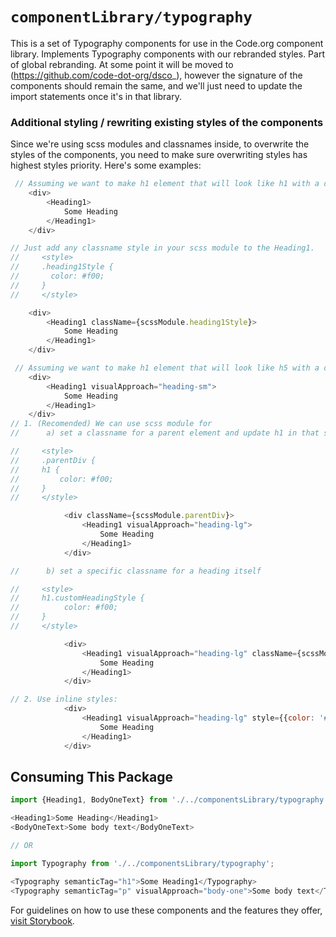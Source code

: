 # `componentLibrary/typography`

This is a set of Typography components for use in the Code.org component library.
Implements Typography components with our rebranded styles. Part of global rebranding.
At some point it will be moved to (https://github.com/code-dot-org/dsco_), however the signature of the components should
remain the same, and we'll just need to update the import statements once it's in that library.

### Additional styling / rewriting existing styles of the components
Since we're using scss modules and classnames inside, to overwrite the styles of the components, you need to make sure 
overwriting styles has highest styles priority. Here's some examples:

```javascript
 // Assuming we want to make h1 element that will look like h1 with a different color than Typography's default.
    <div>
        <Heading1>
            Some Heading
        </Heading1>
    </div>

// Just add any classname style in your scss module to the Heading1.
//     <style>
//     .heading1Style {
//       color: #f00;
//     }
//     </style>

    <div>
        <Heading1 className={scssModule.heading1Style}>
            Some Heading
        </Heading1>
    </div>

```

```javascript
 // Assuming we want to make h1 element that will look like h5 with a different color than Typography's default.
    <div>
        <Heading1 visualApproach="heading-sm">
            Some Heading
        </Heading1>
    </div>
// 1. (Recomended) We can use scss module for 
//      a) set a classname for a parent element and update h1 in that style

//     <style>
//     .parentDiv {
//     h1 {
//         color: #f00;
//     }
//     </style>

            <div className={scssModule.parentDiv}>
                <Heading1 visualApproach="heading-lg">
                    Some Heading
                </Heading1>
            </div>

//      b) set a specific classname for a heading itself

//     <style>
//     h1.customHeadingStyle {
//          color: #f00;
//     }
//     </style>

            <div>
                <Heading1 visualApproach="heading-lg" className={scssModule.customHeadingStyle}>
                    Some Heading
                </Heading1>
            </div>

// 2. Use inline styles:
            <div>
                <Heading1 visualApproach="heading-lg" style={{color: '#f00'}}>
                    Some Heading
                </Heading1>
            </div>

```




## Consuming This Package


```javascript
import {Heading1, BodyOneText} from './../componentsLibrary/typography';

<Heading1>Some Heading</Heading1>
<BodyOneText>Some body text</BodyOneText>

// OR

import Typography from './../componentsLibrary/typography';

<Typography semanticTag="h1">Some Heading1</Typography>
<Typography semanticTag="p" visualApproach="body-one">Some body text</Typography>


```

For guidelines on how to use these components and the features they offer, [visit Storybook](http://localhost:9001/?path=/story/typography-component--body-one).